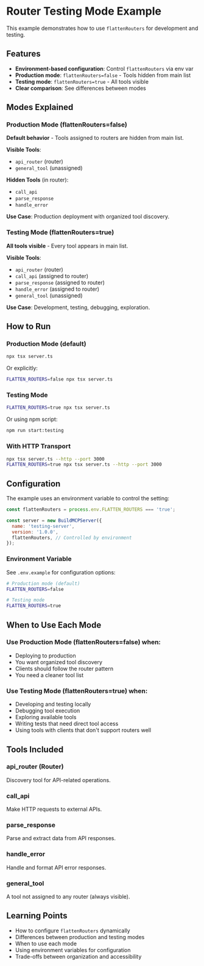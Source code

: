 # Router Testing Mode Example

This example demonstrates how to use `flattenRouters` for development and testing.

## Features

- **Environment-based configuration**: Control `flattenRouters` via env var
- **Production mode**: `flattenRouters=false` - Tools hidden from main list
- **Testing mode**: `flattenRouters=true` - All tools visible
- **Clear comparison**: See differences between modes

## Modes Explained

### Production Mode (flattenRouters=false)

**Default behavior** - Tools assigned to routers are hidden from main list.

**Visible Tools**:
- `api_router` (router)
- `general_tool` (unassigned)

**Hidden Tools** (in router):
- `call_api`
- `parse_response`
- `handle_error`

**Use Case**: Production deployment with organized tool discovery.

### Testing Mode (flattenRouters=true)

**All tools visible** - Every tool appears in main list.

**Visible Tools**:
- `api_router` (router)
- `call_api` (assigned to router)
- `parse_response` (assigned to router)
- `handle_error` (assigned to router)
- `general_tool` (unassigned)

**Use Case**: Development, testing, debugging, exploration.

## How to Run

### Production Mode (default)
```bash
npx tsx server.ts
```

Or explicitly:
```bash
FLATTEN_ROUTERS=false npx tsx server.ts
```

### Testing Mode
```bash
FLATTEN_ROUTERS=true npx tsx server.ts
```

Or using npm script:
```bash
npm run start:testing
```

### With HTTP Transport
```bash
npx tsx server.ts --http --port 3000
FLATTEN_ROUTERS=true npx tsx server.ts --http --port 3000
```

## Configuration

The example uses an environment variable to control the setting:

```javascript
const flattenRouters = process.env.FLATTEN_ROUTERS === 'true';

const server = new BuildMCPServer({
  name: 'testing-server',
  version: '1.0.0',
  flattenRouters, // Controlled by environment
});
```

### Environment Variable

See `.env.example` for configuration options:

```bash
# Production mode (default)
FLATTEN_ROUTERS=false

# Testing mode
FLATTEN_ROUTERS=true
```

## When to Use Each Mode

### Use Production Mode (flattenRouters=false) when:
- Deploying to production
- You want organized tool discovery
- Clients should follow the router pattern
- You need a cleaner tool list

### Use Testing Mode (flattenRouters=true) when:
- Developing and testing locally
- Debugging tool execution
- Exploring available tools
- Writing tests that need direct tool access
- Using tools with clients that don't support routers well

## Tools Included

### api_router (Router)
Discovery tool for API-related operations.

### call_api
Make HTTP requests to external APIs.

### parse_response
Parse and extract data from API responses.

### handle_error
Handle and format API error responses.

### general_tool
A tool not assigned to any router (always visible).

## Learning Points

- How to configure `flattenRouters` dynamically
- Differences between production and testing modes
- When to use each mode
- Using environment variables for configuration
- Trade-offs between organization and accessibility
